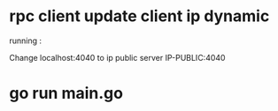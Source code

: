 # rpc client update client ip dynamic

running :

Change localhost:4040 to ip public server IP-PUBLIC:4040

# go run main.go
